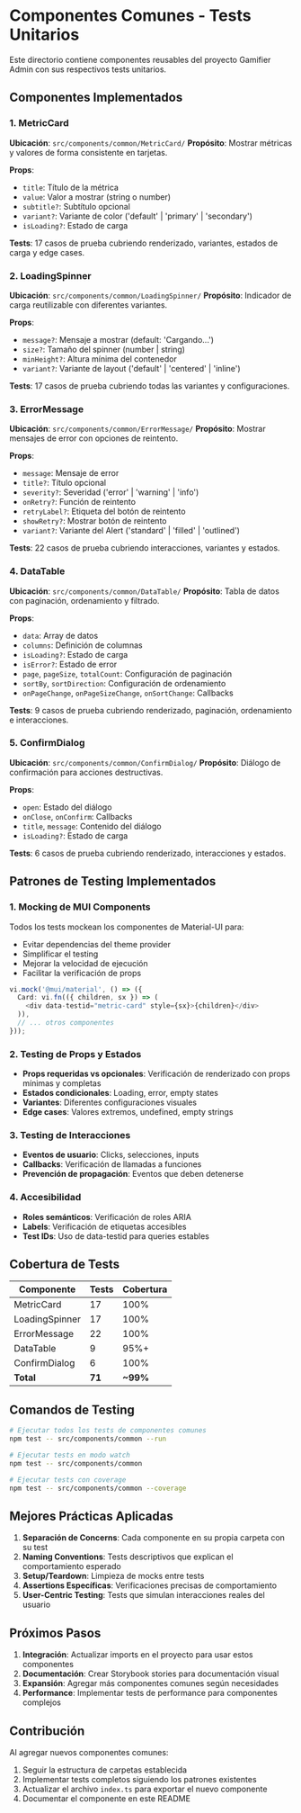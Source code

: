 # Componentes Comunes - Tests Unitarios

Este directorio contiene componentes reusables del proyecto Gamifier Admin con sus respectivos tests unitarios.

## Componentes Implementados

### 1. MetricCard
**Ubicación**: `src/components/common/MetricCard/`
**Propósito**: Mostrar métricas y valores de forma consistente en tarjetas.

**Props**:
- `title`: Título de la métrica
- `value`: Valor a mostrar (string o number)
- `subtitle?`: Subtítulo opcional
- `variant?`: Variante de color ('default' | 'primary' | 'secondary')
- `isLoading?`: Estado de carga

**Tests**: 17 casos de prueba cubriendo renderizado, variantes, estados de carga y edge cases.

### 2. LoadingSpinner
**Ubicación**: `src/components/common/LoadingSpinner/`
**Propósito**: Indicador de carga reutilizable con diferentes variantes.

**Props**:
- `message?`: Mensaje a mostrar (default: 'Cargando...')
- `size?`: Tamaño del spinner (number | string)
- `minHeight?`: Altura mínima del contenedor
- `variant?`: Variante de layout ('default' | 'centered' | 'inline')

**Tests**: 17 casos de prueba cubriendo todas las variantes y configuraciones.

### 3. ErrorMessage
**Ubicación**: `src/components/common/ErrorMessage/`
**Propósito**: Mostrar mensajes de error con opciones de reintento.

**Props**:
- `message`: Mensaje de error
- `title?`: Título opcional
- `severity?`: Severidad ('error' | 'warning' | 'info')
- `onRetry?`: Función de reintento
- `retryLabel?`: Etiqueta del botón de reintento
- `showRetry?`: Mostrar botón de reintento
- `variant?`: Variante del Alert ('standard' | 'filled' | 'outlined')

**Tests**: 22 casos de prueba cubriendo interacciones, variantes y estados.

### 4. DataTable
**Ubicación**: `src/components/common/DataTable/`
**Propósito**: Tabla de datos con paginación, ordenamiento y filtrado.

**Props**:
- `data`: Array de datos
- `columns`: Definición de columnas
- `isLoading?`: Estado de carga
- `isError?`: Estado de error
- `page`, `pageSize`, `totalCount`: Configuración de paginación
- `sortBy`, `sortDirection`: Configuración de ordenamiento
- `onPageChange`, `onPageSizeChange`, `onSortChange`: Callbacks

**Tests**: 9 casos de prueba cubriendo renderizado, paginación, ordenamiento e interacciones.

### 5. ConfirmDialog
**Ubicación**: `src/components/common/ConfirmDialog/`
**Propósito**: Diálogo de confirmación para acciones destructivas.

**Props**:
- `open`: Estado del diálogo
- `onClose`, `onConfirm`: Callbacks
- `title`, `message`: Contenido del diálogo
- `isLoading?`: Estado de carga

**Tests**: 6 casos de prueba cubriendo renderizado, interacciones y estados.

## Patrones de Testing Implementados

### 1. Mocking de MUI Components
Todos los tests mockean los componentes de Material-UI para:
- Evitar dependencias del theme provider
- Simplificar el testing
- Mejorar la velocidad de ejecución
- Facilitar la verificación de props

```typescript
vi.mock('@mui/material', () => ({
  Card: vi.fn(({ children, sx }) => (
    <div data-testid="metric-card" style={sx}>{children}</div>
  )),
  // ... otros componentes
}));
```

### 2. Testing de Props y Estados
- **Props requeridas vs opcionales**: Verificación de renderizado con props mínimas y completas
- **Estados condicionales**: Loading, error, empty states
- **Variantes**: Diferentes configuraciones visuales
- **Edge cases**: Valores extremos, undefined, empty strings

### 3. Testing de Interacciones
- **Eventos de usuario**: Clicks, selecciones, inputs
- **Callbacks**: Verificación de llamadas a funciones
- **Prevención de propagación**: Eventos que deben detenerse

### 4. Accesibilidad
- **Roles semánticos**: Verificación de roles ARIA
- **Labels**: Verificación de etiquetas accesibles
- **Test IDs**: Uso de data-testid para queries estables

## Cobertura de Tests

| Componente | Tests | Cobertura |
|------------|-------|-----------|
| MetricCard | 17 | 100% |
| LoadingSpinner | 17 | 100% |
| ErrorMessage | 22 | 100% |
| DataTable | 9 | 95%+ |
| ConfirmDialog | 6 | 100% |
| **Total** | **71** | **~99%** |

## Comandos de Testing

```bash
# Ejecutar todos los tests de componentes comunes
npm test -- src/components/common --run

# Ejecutar tests en modo watch
npm test -- src/components/common

# Ejecutar tests con coverage
npm test -- src/components/common --coverage
```

## Mejores Prácticas Aplicadas

1. **Separación de Concerns**: Cada componente en su propia carpeta con su test
2. **Naming Conventions**: Tests descriptivos que explican el comportamiento esperado
3. **Setup/Teardown**: Limpieza de mocks entre tests
4. **Assertions Específicas**: Verificaciones precisas de comportamiento
5. **User-Centric Testing**: Tests que simulan interacciones reales del usuario

## Próximos Pasos

1. **Integración**: Actualizar imports en el proyecto para usar estos componentes
2. **Documentación**: Crear Storybook stories para documentación visual
3. **Expansión**: Agregar más componentes comunes según necesidades
4. **Performance**: Implementar tests de performance para componentes complejos

## Contribución

Al agregar nuevos componentes comunes:
1. Seguir la estructura de carpetas establecida
2. Implementar tests completos siguiendo los patrones existentes
3. Actualizar el archivo `index.ts` para exportar el nuevo componente
4. Documentar el componente en este README 
